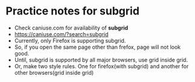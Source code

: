 # Practice notes for subgrid

- Check caniuse.com for availability of **subgrid**
- https://caniuse.com/?search=subgrid
- Currently, only Firefox is supporting subgrid.
- So, if you open the same page other than frefox, page will not look good.
- Until, subgrid is supported by all major browsers, use grid inside grid.
- Or, make two style rules. One for firefox(with subgrid) and another for other browsers(grid inside grid)